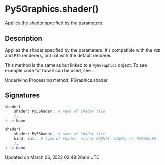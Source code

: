 # Py5Graphics.shader()

Applies the shader specified by the parameters.

## Description

Applies the shader specified by the parameters. It's compatible with the `P2D` and `P3D` renderers, but not with the default renderer.

This method is the same as [](sketch_shader) but linked to a `Py5Graphics` object. To see example code for how it can be used, see [](sketch_shader).

Underlying Processing method: PGraphics.shader

## Signatures

```python
shader(
    shader: Py5Shader,  # name of shader file
    /,
) -> None

shader(
    shader: Py5Shader,  # name of shader file
    kind: int,  # type of shader, either POINTS, LINES, or TRIANGLES
    /,
) -> None
```

Updated on March 06, 2023 02:49:26am UTC
